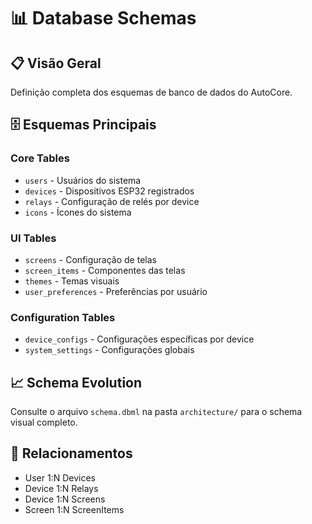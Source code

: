 # 📊 Database Schemas

## 📋 Visão Geral

Definição completa dos esquemas de banco de dados do AutoCore.

## 🗄️ Esquemas Principais

### Core Tables
- `users` - Usuários do sistema
- `devices` - Dispositivos ESP32 registrados
- `relays` - Configuração de relés por device
- `icons` - Ícones do sistema

### UI Tables
- `screens` - Configuração de telas
- `screen_items` - Componentes das telas
- `themes` - Temas visuais
- `user_preferences` - Preferências por usuário

### Configuration Tables
- `device_configs` - Configurações específicas por device
- `system_settings` - Configurações globais

## 📈 Schema Evolution

Consulte o arquivo `schema.dbml` na pasta `architecture/` para o schema visual completo.

## 🔗 Relacionamentos

- User 1:N Devices
- Device 1:N Relays
- Device 1:N Screens
- Screen 1:N ScreenItems